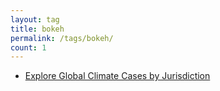 ```yaml
---
layout: tag
title: bokeh
permalink: /tags/bokeh/
count: 1
---
```


- [Explore Global Climate Cases by Jurisdiction](https://clementbm.github.io/project/2023/08/30/climate-cases-visualization-by-jurisdiction.html)
